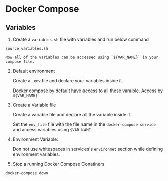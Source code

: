 # Docker Compose

## Variables

1. Create a `variables.sh` file with variables and run below command

```
source variables.sh
```

    Now all of the variables can be accessed using `${VAR_NAME}` in your compose file.

2. Default environment

    Create a `.env` file and declare your variables inside it.

    Docker compose by default have access to all these varaible. Access by `${VAR_NAME}`

3. Create a Variable file

    Create a variable file and declare all the variable inside it.

    Set the `env_file` file with the file name in the `docker-compose service` and access variables using `$VAR_NAME`

4. Environment Variable:

    Don not use whitespaces in services's `environmet` section while defining environment variables.

5. Stop a running Docker Compose Conatiners

```
docker-compose down
```